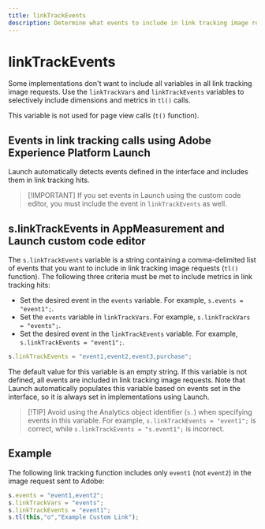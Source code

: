 ```yaml
---
title: linkTrackEvents
description: Determine what events to include in link tracking image requests.
---
```


# linkTrackEvents

Some implementations don't want to include all variables in all link tracking image requests. Use the `linkTrackVars` and `linkTrackEvents` variables to selectively include dimensions and metrics in `tl()` calls.

This variable is not used for page view calls (`t()` function).

## Events in link tracking calls using Adobe Experience Platform Launch

Launch automatically detects events defined in the interface and includes them in link tracking hits.

> [!IMPORTANT] If you set events in Launch using the custom code editor, you must include the event in `linkTrackEvents` as well.

## s.linkTrackEvents in AppMeasurement and Launch custom code editor

The `s.linkTrackEvents` variable is a string containing a comma-delimited list of events that you want to include in link tracking image requests (`tl()` function). The following three criteria must be met to include metrics in link tracking hits:

* Set the desired event in the `events` variable. For example, `s.events = "event1";`.
* Set the `events` variable in `linkTrackVars`. For example, `s.linkTrackVars = "events";`.
* Set the desired event in the `linkTrackEvents` variable. For example, `s.linkTrackEvents = "event1";`.

```js
s.linkTrackEvents = "event1,event2,event3,purchase";
```

The default value for this variable is an empty string. If this variable is not defined, all events are included in link tracking image requests. Note that Launch automatically populates this variable based on events set in the interface, so it is always set in implementations using Launch.

> [!TIP] Avoid using the Analytics object identifier (`s.`) when specifying events in this variable. For example, `s.linkTrackEvents = "event1";` is correct, while `s.linkTrackEvents = "s.event1";` is incorrect.

## Example

The following link tracking function includes only `event1` (not `event2`) in the image request sent to Adobe:

```js
s.events = "event1,event2";
s.linkTrackVars = "events";
s.linkTrackEvents = "event1";
s.tl(this,"o","Example Custom Link");
```
